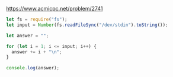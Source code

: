 https://www.acmicpc.net/problem/2741

```javascript
let fs = require("fs");
let input = Number(fs.readFileSync("/dev/stdin").toString());

let answer = "";

for (let i = 1; i <= input; i++) {
  answer += i + "\n";
}

console.log(answer);
```
